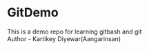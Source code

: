 # GitDemo
This is a demo repo for learning gitbash and git
<br/>
Author - Kartikey Diyewar(Aangarinsan)
